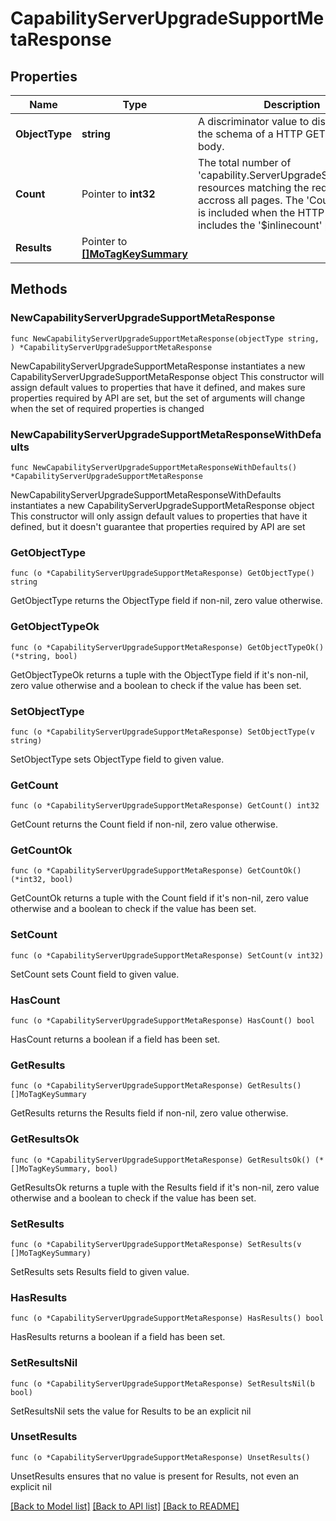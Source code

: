 # CapabilityServerUpgradeSupportMetaResponse

## Properties

Name | Type | Description | Notes
------------ | ------------- | ------------- | -------------
**ObjectType** | **string** | A discriminator value to disambiguate the schema of a HTTP GET response body. | 
**Count** | Pointer to **int32** | The total number of &#39;capability.ServerUpgradeSupportMeta&#39; resources matching the request, accross all pages. The &#39;Count&#39; attribute is included when the HTTP GET request includes the &#39;$inlinecount&#39; parameter. | [optional] 
**Results** | Pointer to [**[]MoTagKeySummary**](MoTagKeySummary.md) |  | [optional] 

## Methods

### NewCapabilityServerUpgradeSupportMetaResponse

`func NewCapabilityServerUpgradeSupportMetaResponse(objectType string, ) *CapabilityServerUpgradeSupportMetaResponse`

NewCapabilityServerUpgradeSupportMetaResponse instantiates a new CapabilityServerUpgradeSupportMetaResponse object
This constructor will assign default values to properties that have it defined,
and makes sure properties required by API are set, but the set of arguments
will change when the set of required properties is changed

### NewCapabilityServerUpgradeSupportMetaResponseWithDefaults

`func NewCapabilityServerUpgradeSupportMetaResponseWithDefaults() *CapabilityServerUpgradeSupportMetaResponse`

NewCapabilityServerUpgradeSupportMetaResponseWithDefaults instantiates a new CapabilityServerUpgradeSupportMetaResponse object
This constructor will only assign default values to properties that have it defined,
but it doesn't guarantee that properties required by API are set

### GetObjectType

`func (o *CapabilityServerUpgradeSupportMetaResponse) GetObjectType() string`

GetObjectType returns the ObjectType field if non-nil, zero value otherwise.

### GetObjectTypeOk

`func (o *CapabilityServerUpgradeSupportMetaResponse) GetObjectTypeOk() (*string, bool)`

GetObjectTypeOk returns a tuple with the ObjectType field if it's non-nil, zero value otherwise
and a boolean to check if the value has been set.

### SetObjectType

`func (o *CapabilityServerUpgradeSupportMetaResponse) SetObjectType(v string)`

SetObjectType sets ObjectType field to given value.


### GetCount

`func (o *CapabilityServerUpgradeSupportMetaResponse) GetCount() int32`

GetCount returns the Count field if non-nil, zero value otherwise.

### GetCountOk

`func (o *CapabilityServerUpgradeSupportMetaResponse) GetCountOk() (*int32, bool)`

GetCountOk returns a tuple with the Count field if it's non-nil, zero value otherwise
and a boolean to check if the value has been set.

### SetCount

`func (o *CapabilityServerUpgradeSupportMetaResponse) SetCount(v int32)`

SetCount sets Count field to given value.

### HasCount

`func (o *CapabilityServerUpgradeSupportMetaResponse) HasCount() bool`

HasCount returns a boolean if a field has been set.

### GetResults

`func (o *CapabilityServerUpgradeSupportMetaResponse) GetResults() []MoTagKeySummary`

GetResults returns the Results field if non-nil, zero value otherwise.

### GetResultsOk

`func (o *CapabilityServerUpgradeSupportMetaResponse) GetResultsOk() (*[]MoTagKeySummary, bool)`

GetResultsOk returns a tuple with the Results field if it's non-nil, zero value otherwise
and a boolean to check if the value has been set.

### SetResults

`func (o *CapabilityServerUpgradeSupportMetaResponse) SetResults(v []MoTagKeySummary)`

SetResults sets Results field to given value.

### HasResults

`func (o *CapabilityServerUpgradeSupportMetaResponse) HasResults() bool`

HasResults returns a boolean if a field has been set.

### SetResultsNil

`func (o *CapabilityServerUpgradeSupportMetaResponse) SetResultsNil(b bool)`

 SetResultsNil sets the value for Results to be an explicit nil

### UnsetResults
`func (o *CapabilityServerUpgradeSupportMetaResponse) UnsetResults()`

UnsetResults ensures that no value is present for Results, not even an explicit nil

[[Back to Model list]](../README.md#documentation-for-models) [[Back to API list]](../README.md#documentation-for-api-endpoints) [[Back to README]](../README.md)


